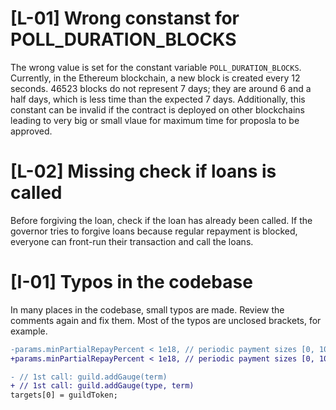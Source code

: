 # [L-01] Wrong constanst for POLL_DURATION_BLOCKS
The wrong value is set for the constant variable `POLL_DURATION_BLOCKS`. Currently, in the Ethereum blockchain, a new block is created every 12 seconds. 46523 blocks do not represent 7 days; they are around 6 and a half days, which is less time than the expected 7 days. Additionally, this constant can be invalid if the contract is deployed on other blockchains leading to very big or small vlaue for maximum time for proposla to be approved.

# [L-02] Missing check if loans is called
Before forgiving the loan, check if the loan has already been called. If the governor tries to forgive loans because regular repayment is blocked, everyone can front-run their transaction and call the loans.

# [I-01] Typos in the codebase
In many places in the codebase, small typos are made. Review the comments again and fix them. Most of the typos are unclosed brackets, for example.

```diff
-params.minPartialRepayPercent < 1e18, // periodic payment sizes [0, 100[%
+params.minPartialRepayPercent < 1e18, // periodic payment sizes [0, 100%]

- // 1st call: guild.addGauge(term)
+ // 1st call: guild.addGauge(type, term)
targets[0] = guildToken;
```